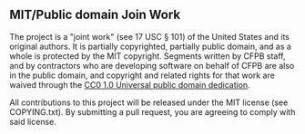 ## MIT/Public domain Join Work

The project is a "joint work" (see 17 USC § 101) of the United States and
its original authors. It is partially copyrighted, partially public domain,
and as a whole is protected by the MIT copyright. Segments written by CFPB
staff, and by contractors who are developing software on behalf of CFPB are
also in the public domain, and copyright and related rights for that work
are waived through the [CC0 1.0 Universal public domain dedication][CC0].

All contributions to this project will be released under the MIT license
(see COPYING.txt). By submitting a pull request, you are agreeing to comply
with said license.

[CC0]: http://creativecommons.org/publicdomain/zero/1.0/
